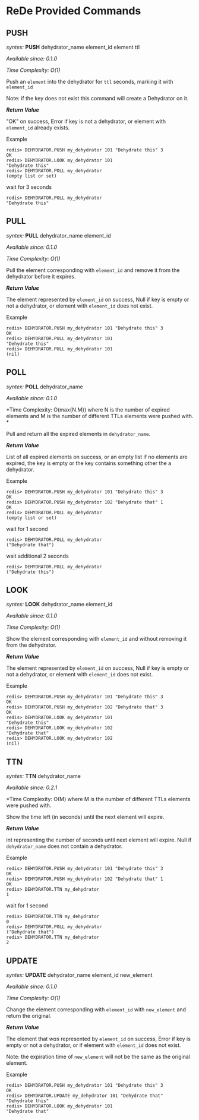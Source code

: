 # ReDe Provided Commands

## PUSH ##

*syntex:* **PUSH** dehydrator_name element_id element ttl

*Available since: 0.1.0*

*Time Complexity: O(1)*

Push an `element` into the dehydrator for `ttl` seconds, marking it with `element_id`

Note: if the key does not exist this command will create a Dehydrator on it.

***Return Value***

"OK" on success, Error if key is not a dehydrator, or element with `element_id` already exists.

Example
```
redis> DEHYDRATOR.PUSH my_dehydrator 101 "Dehydrate this" 3
OK
redis> DEHYDRATOR.LOOK my_dehydrator 101
"Dehydrate this"
redis> DEHYDRATOR.POLL my_dehydrator
(empty list or set)
```
wait for 3 seconds
```
redis> DEHYDRATOR.POLL my_dehydrator
"Dehydrate this"
```


## PULL ##

*syntex:* **PULL** dehydrator_name element_id

*Available since: 0.1.0*

*Time Complexity: O(1)*

Pull the element corresponding with `element_id` and remove it from the dehydrator before it expires.

***Return Value***

The element represented by `element_id` on success, Null if key is empty or not a dehydrator, or element with `element_id` does not exist.

Example
```
redis> DEHYDRATOR.PUSH my_dehydrator 101 "Dehydrate this" 3
OK
redis> DEHYDRATOR.PULL my_dehydrator 101
"Dehydrate this"
redis> DEHYDRATOR.PULL my_dehydrator 101
(nil)
```

## POLL ##

*syntex:* **POLL** dehydrator_name

*Available since: 0.1.0*

*Time Complexity: O(max{N.M}) where N is the number of expired elements and M is the number of different TTLs elements were pushed with. *

Pull and return all the expired elements in `dehydrator_name`.

***Return Value***

List of all expired elements on success, or an empty list if no elements are expired, the key is empty or the key contains something other the a dehydrator.

Example
```
redis> DEHYDRATOR.PUSH my_dehydrator 101 "Dehydrate this" 3
OK
redis> DEHYDRATOR.PUSH my_dehydrator 102 "Dehydrate that" 1
OK
redis> DEHYDRATOR.POLL my_dehydrator
(empty list or set)
```
wait for 1 second
```
redis> DEHYDRATOR.POLL my_dehydrator
("Dehydrate that")
```
wait additional 2 seconds
```
redis> DEHYDRATOR.POLL my_dehydrator
("Dehydrate this")
```


## LOOK ##

*syntex:* **LOOK** dehydrator_name element_id

*Available since: 0.1.0*

*Time Complexity: O(1)*

Show the element corresponding with `element_id` and without removing it from the dehydrator.

***Return Value***

The element represented by `element_id` on success, Null if key is empty or not a dehydrator, or element with `element_id` does not exist.

Example
```
redis> DEHYDRATOR.PUSH my_dehydrator 101 "Dehydrate this" 3
OK
redis> DEHYDRATOR.PUSH my_dehydrator 102 "Dehydrate that" 3
OK
redis> DEHYDRATOR.LOOK my_dehydrator 101
"Dehydrate this"
redis> DEHYDRATOR.LOOK my_dehydrator 102
"Dehydrate that"
redis> DEHYDRATOR.LOOK my_dehydrator 102
(nil)
```



## TTN ##

*syntex:* **TTN** dehydrator_name

*Available since: 0.2.1*

*Time Complexity: O(M) where M is the number of different TTLs elements were pushed with.

Show the time left (in seconds) until the next element will expire.

***Return Value***

int representing the number of seconds until next element will expire. Null if `dehydrator_name` does not contain a dehydrator.

Example
```
redis> DEHYDRATOR.PUSH my_dehydrator 101 "Dehydrate this" 3
OK
redis> DEHYDRATOR.PUSH my_dehydrator 102 "Dehydrate that" 1
OK
redis> DEHYDRATOR.TTN my_dehydrator
1
```
wait for 1 second
```
redis> DEHYDRATOR.TTN my_dehydrator
0
redis> DEHYDRATOR.POLL my_dehydrator
("Dehydrate that")
redis> DEHYDRATOR.TTN my_dehydrator
2
```


## UPDATE ##

*syntex:* **UPDATE** dehydrator_name element_id new_element

*Available since: 0.1.0*

*Time Complexity: O(1)*

Change the element corresponding with `element_id` with `new_element` and return the original.

***Return Value***

The element that *was* represented by `element_id` on success, Error if key is empty or not a dehydrator, or if element with `element_id` does not exist.

Note: the expiration time of `new_element` will not be the same as the original element.

Example
```
redis> DEHYDRATOR.PUSH my_dehydrator 101 "Dehydrate this" 3
OK
redis> DEHYDRATOR.UPDATE my_dehydrator 101 "Dehydrate that"
"Dehydrate this"
redis> DEHYDRATOR.LOOK my_dehydrator 101
"Dehydrate that"
```
